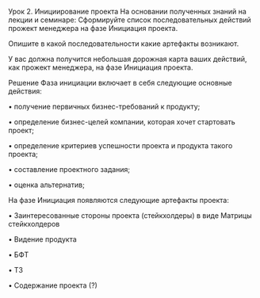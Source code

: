 Урок 2. Инициирование проекта
На основании полученных знаний на лекции и семинаре:
Cформируйте список последовательных действий прожект менеджера на фазе Инициация проекта.

Опишите в какой последовательности какие артефакты возникают.

У вас должна получится небольшая дорожная карта ваших действий, как прожект менеджера, на фазе Инициация проекта.

Решение
Фаза инициации включает в себя следующие основные действия:

• получение первичных бизнес-требований к продукту;

• определение бизнес-целей компании, которая хочет стартовать проект;

• определение критериев успешности проекта и продукта такого проекта;

• составление проектного задания;

• оценка альтернатив;

На фазе Инициация появляются следующие артефакты проекта:

• Заинтересованные стороны проекта (стейкхолдеры) в виде Матрицы стейкхолдеров

• Видение продукта

• БФТ

• ТЗ

• Содержание проекта (?)